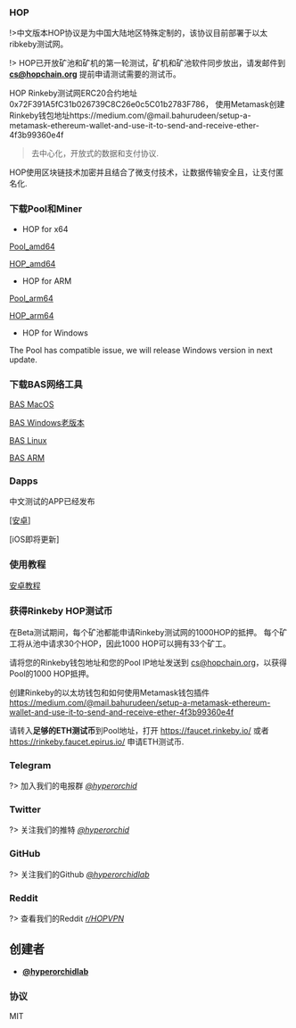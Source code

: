 ### HOP

!>中文版本HOP协议是为中国大陆地区特殊定制的，该协议目前部署于以太ribkeby测试网。

!> HOP已开放矿池和矿机的第一轮测试，矿机和矿池软件同步放出，请发邮件到 **cs@hopchain.org** 提前申请测试需要的测试币。

HOP Rinkeby测试网ERC20合约地址0x72F391A5fC31b026739C8C26e0c5C01b2783F786， 使用Metamask创建Rinkeby钱包地址https://medium.com/@mail.bahurudeen/setup-a-metamask-ethereum-wallet-and-use-it-to-send-and-receive-ether-4f3b99360e4f

> 去中心化，开放式的数据和支付协议.

HOP使用区块链技术加密并且结合了微支付技术，让数据传输安全且，让支付匿名化.

### 下载Pool和Miner

+ HOP for x64


[Pool_amd64](_media/Pool_Rinkeby_amd64 ':ignore')

[HOP_amd64](_media/HOP_Rinkeby_amd64':ignore')


+ HOP for ARM

[Pool_arm64](_media/Pool_Rinkeby_arm64 ':ignore')

[HOP_arm64](_media/HOP_Rinkeby_arm64 ':ignore')



+ HOP for Windows

The Pool has compatible issue, we will release Windows version in next update.




### 下载BAS网络工具

[BAS MacOS](_media/BAS_mac ':ignore')

[BAS Windows老版本](_media/BAS_win.zip ':ignore')

[BAS Linux](_media/BAS_amd64 ':ignore')

[BAS ARM](_media/BAS_arm64 ':ignore')



### Dapps


中文测试的APP已经发布

<a href="https://tsfr.io/join/c2vt2r">[安卓]</a>


[iOS即将更新]


### 使用教程

<a href="https://a0a63d65-7b07-4b71-9ec7-808d96916969.usrfiles.com/ugd/a0a63d_be53657163534aaeb34fb275dfa19dda.pdf">安卓教程</a>





### 获得Rinkeby HOP测试币

在Beta测试期间，每个矿池都能申请Rinkeby测试网的1000HOP的抵押。 每个矿工将从池中请求30个HOP，因此1000 HOP可以拥有33个矿工。

请将您的Rinkeby钱包地址和您的Pool IP地址发送到 cs@hopchain.org，以获得Pool的1000 HOP抵押。

创建Rinkeby的以太坊钱包和如何使用Metamask钱包插件 https://medium.com/@mail.bahurudeen/setup-a-metamask-ethereum-wallet-and-use-it-to-send-and-receive-ether-4f3b99360e4f

请转入**足够的ETH测试币**到Pool地址，打开 https://faucet.rinkeby.io/ 或者 https://rinkeby.faucet.epirus.io/ 申请ETH测试币.


### Telegram
?> 加入我们的电报群 *[@hyperorchid ](https://t.me/hopcommunity)*
### Twitter
?> 关注我们的推特 *[@hyperorchid ](https://twitter.com/hyperorchid)*
### GitHub
?> 关注我们的Github *[@hyperorchidlab ](https://github.com/hyperorchidlab/)*
### Reddit
?> 查看我们的Reddit *[r/HOPVPN ](https://www.reddit.com/r/HOPVPN/)*


## 创建者
- **[@hyperorchidlab](https://github.com/hyperorchidlab/)**

### 协议

MIT